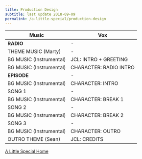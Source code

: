 ```yaml
---
title: Production Design
subtitle: last update 2018-09-09
permalink: /a-little-special/production-design
---
```


| Music                         | Vox                    |
|-------------------------------|------------------------|
| **RADIO**                     | -                      |
| THEME MUSIC (Marty)           | -                      |
| BG MUSIC (Instrumental)       | JCL: INTRO + GREETING  |
| BG MUSIC (Instrumental)       | CHARACTER: RADIO INTRO |
| **EPISODE**                   |                      - |
| BG MUSIC (Instrumental)       | CHARACTER: INTRO       |
| SONG 1                        | -                      |
| BG MUSIC (Instrumental)       | CHARACTER: BREAK 1     |
| SONG 2                        | -                      |
| BG MUSIC (Instrumental)       | CHARACTER: BREAK 2     |
| SONG 3                        | -                      |
| BG MUSIC (Instrumental)       | CHARACTER: OUTRO       |
| OUTRO THEME (Sean)            | JCL: CREDITS           |

<a class="button big next" href="{% link pages/a-little-special/index.md %}">A Little Special Home</a>

